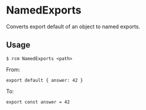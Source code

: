 # NamedExports

Converts export default of an object to named exports.

## Usage
```
$ rcm NamedExports <path>
```

From:
```es6
export default { answer: 42 }
```

To:
```es6
export const answer = 42
```

